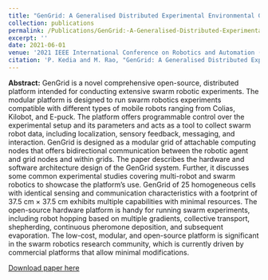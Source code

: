 ```yaml
---
title: "GenGrid: A Generalised Distributed Experimental Environmental Grid for Swarm Robotics"
collection: publications
permalink: /Publications/GenGrid:-A-Generalised-Distributed-Experimental-Environmental-Grid-for-Swarm-Robotics
excerpt: ''
date: 2021-06-01
venue: '2021 IEEE International Conference on Robotics and Automation (ICRA)'
citation: 'P. Kedia and M. Rao, "GenGrid: A Generalised Distributed Experimental Environmental Grid for Swarm Robotics" IEEE International Conference on Robotics and Automation (ICRA), Xian, China, 2021, pp. 1-6.'
---
```

**Abstract:** GenGrid is a novel comprehensive open-source, distributed platform intended for conducting extensive swarm robotic experiments.  The modular platform is designed to run swarm robotics experiments compatible with different types of mobile robots ranging from  Colias,  Kilobot,  and  E-puck.  The platform offers programmable control over the experimental setup and its parameters and acts as a tool to collect swarm robot data,  including localization, sensory feedback,  messaging,  and interaction.  GenGrid is designed as a  modular grid of attachable computing nodes that offers bidirectional communication between the robotic agent and grid nodes and within grids. The paper describes the hardware and software architecture design of the GenGrid system. Further, it discusses some common experimental studies covering multi-robot and swarm robotics to showcase the platform’s use. GenGrid of  25  homogeneous cells with identical sensing and communication characteristics with a  footprint of  37.5  cm × 37.5  cm exhibits multiple capabilities with minimal resources. The open-source hardware platform is handy for running swarm experiments,  including robot hopping based on multiple gradients, collective transport, shepherding, continuous pheromone deposition,  and subsequent evaporation.  The low-cost,  modular,  and open-source platform is significant in the swarm robotics research community, which is currently driven by commercial platforms that allow minimal modifications. 

[Download paper here](https://ieeexplore.ieee.org/document/9561654)